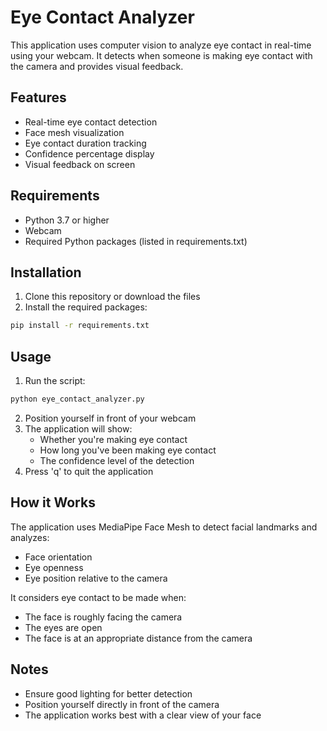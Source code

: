 # Eye Contact Analyzer

This application uses computer vision to analyze eye contact in real-time using your webcam. It detects when someone is making eye contact with the camera and provides visual feedback.

## Features

- Real-time eye contact detection
- Face mesh visualization
- Eye contact duration tracking
- Confidence percentage display
- Visual feedback on screen

## Requirements

- Python 3.7 or higher
- Webcam
- Required Python packages (listed in requirements.txt)

## Installation

1. Clone this repository or download the files
2. Install the required packages:
```bash
pip install -r requirements.txt
```

## Usage

1. Run the script:
```bash
python eye_contact_analyzer.py
```

2. Position yourself in front of your webcam
3. The application will show:
   - Whether you're making eye contact
   - How long you've been making eye contact
   - The confidence level of the detection
4. Press 'q' to quit the application

## How it Works

The application uses MediaPipe Face Mesh to detect facial landmarks and analyzes:
- Face orientation
- Eye openness
- Eye position relative to the camera

It considers eye contact to be made when:
- The face is roughly facing the camera
- The eyes are open
- The face is at an appropriate distance from the camera

## Notes

- Ensure good lighting for better detection
- Position yourself directly in front of the camera
- The application works best with a clear view of your face 